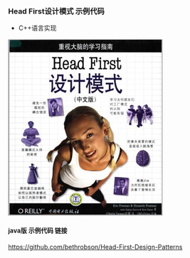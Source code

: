 ### Head First设计模式 示例代码

- C++语言实现

![封面](cover.jpg)

#### java版 示例代码 链接
<https://github.com/bethrobson/Head-First-Design-Patterns>
